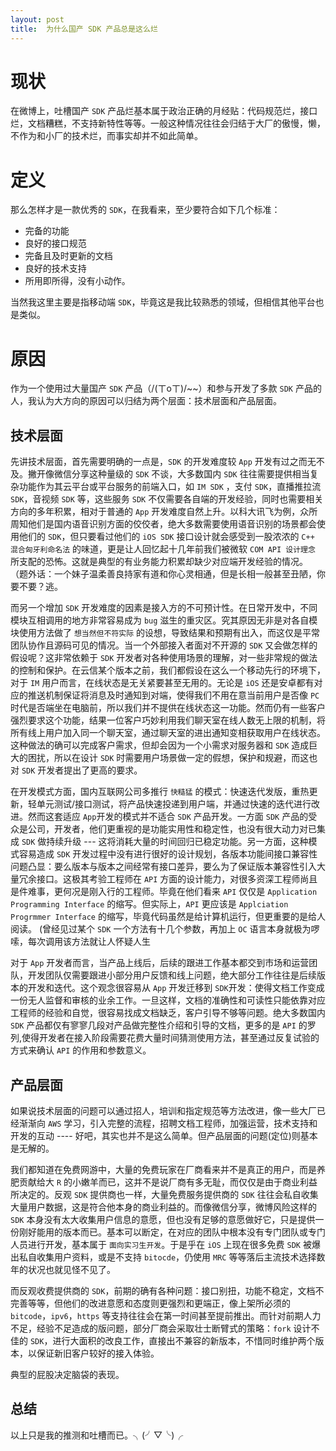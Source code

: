 ```yaml
---
layout: post
title:  为什么国产 SDK 产品总是这么烂
---
```


# 现状

在微博上，吐槽国产 `SDK` 产品烂基本属于政治正确的月经贴：代码规范烂，接口烂，文档糟糕，不支持新特性等等。一般这种情况往往会归结于大厂的傲慢，懒，不作为和小厂的技术烂，而事实却并不如此简单。

# 定义

那么怎样才是一款优秀的 `SDK`，在我看来，至少要符合如下几个标准：

* 完备的功能
* 良好的接口规范
* 完备且及时更新的文档
* 良好的技术支持
* 所用即所得，没有小动作。

当然我这里主要是指移动端 `SDK`，毕竟这是我比较熟悉的领域，但相信其他平台也是类似。


# 原因

作为一个使用过大量国产 `SDK` 产品（/(ㄒoㄒ)/~~）和参与开发了多款 `SDK` 产品的人，我认为大方向的原因可以归结为两个层面：技术层面和产品层面。


## 技术层面

先讲技术层面，首先需要明确的一点是，`SDK` 的开发难度较 `App` 开发有过之而无不及。撇开像微信分享这种量级的 `SDK` 不谈，大多数国内 `SDK` 往往需要提供相当复杂功能作为其云平台或平台服务的前端入口，如 `IM SDK` ，支付 `SDK`，直播推拉流 `SDK`，音视频 `SDK` 等，这些服务 `SDK` 不仅需要各自端的开发经验，同时也需要相关方向的多年积累，相对于普通的 `App` 开发难度自然上升。以科大讯飞为例，众所周知他们是国内语音识别方面的佼佼者，绝大多数需要使用语音识别的场景都会使用他们的 `SDK`，但只要看过他们的 `iOS SDK` 接口设计就会感受到一股浓浓的 `C++ 混合匈牙利命名法` 的味道，更是让人回忆起十几年前我们被微软 `COM API 设计理念` 所支配的恐怖。这就是典型的有业务能力积累却缺少对应端开发经验的情况。 （题外话：一个妹子温柔善良持家有道和你心灵相通，但是长相一般甚至丑陋，你要不要？逃。


而另一个增加 `SDK` 开发难度的因素是接入方的不可预计性。在日常开发中，不同模块互相调用的地方非常容易成为 `bug` 滋生的重灾区。究其原因无非是对各自模块使用方法做了 `想当然但不符实际` 的设想，导致结果和预期有出入，而这仅是平常团队协作且源码可见的情况。当一个外部接入者面对不开源的 `SDK` 又会做怎样的假设呢？这非常依赖于 `SDK` 开发者对各种使用场景的理解，对一些非常规的做法的控制和保护。在云信某个版本之前，我们都假设在这么一个移动先行的环境下，对于 `IM` 用户而言，在线状态是无关紧要甚至无用的。无论是 `iOS` 还是安卓都有对应的推送机制保证将消息及时通知到对端，使得我们不用在意当前用户是否像 `PC` 时代是否端坐在电脑前，所以我们并不提供在线状态这一功能。然而仍有一些客户强烈要求这个功能，结果一位客户巧妙利用我们聊天室在线人数无上限的机制，将所有线上用户加入同一个聊天室，通过聊天室的进出通知变相获取用户在线状态。这种做法的确可以完成客户需求，但却会因为一个小需求对服务器和 `SDK` 造成巨大的困扰，所以在设计 `SDK` 时需要用户场景做一定的假想，保护和规避，而这也对 `SDK` 开发者提出了更高的要求。


在开发模式方面，国内互联网公司多推行 `快糙猛` 的模式：快速迭代发版，重热更新，轻单元测试/接口测试，将产品快速投递到用户端，并通过快速的迭代进行改进。然而这套适应 `App`开发的模式并不适合 `SDK` 产品开发。一方面 `SDK` 产品的受众是公司，开发者，他们更重视的是功能实用性和稳定性，也没有很大动力对已集成 `SDK` 做持续升级 --- 这将消耗大量的时间回归已稳定功能。另一方面，这种模式容易造成 `SDK` 开发过程中没有进行很好的设计规划，各版本功能间接口兼容性问题凸显：要么版本与版本之间经常有接口差异，要么为了保证版本兼容性引入大量冗余接口。这极其考验工程师在 `API` 方面的设计能力，对很多资深工程师尚且是件难事，更何况是刚入行的工程师。毕竟在他们看来 `API` 仅仅是 `Application Programming Interface` 的缩写。但实际上，`API` 更应该是 `Applciation Progrmmer Interface` 的缩写，毕竟代码虽然是给计算机运行，但更重要的是给人阅读。 (曾经见过某个 `SDK` 一个方法有十几个参数，再加上 `OC` 语言本身就极为啰嗦，每次调用该方法就让人怀疑人生


对于 `App` 开发者而言，当产品上线后，后续的跟进工作基本都交到市场和运营团队，开发团队仅需要跟进小部分用户反馈和线上问题，绝大部分工作往往是后续版本的开发和迭代。这个观念很容易从 `App` 开发迁移到 `SDK`开发：使得文档工作变成一份无人监督和审核的业余工作。一旦这样，文档的准确性和可读性只能依靠对应工程师的经验和自觉，很容易找成文档缺乏，客户引导不够等问题。绝大多数国内 `SDK` 产品都仅有寥寥几段对产品做完整性介绍和引导的文档，更多的是 `API` 的罗列,使得开发者在接入阶段需要花费大量时间猜测使用方法，甚至通过反复试验的方式来确认 `API` 的作用和参数意义。



## 产品层面

如果说技术层面的问题可以通过招人，培训和指定规范等方法改进，像一些大厂已经渐渐向 `AWS` 学习，引入完整的流程，招聘文档工程师，加强运营，技术支持和开发的互动 ---- 好吧，其实也并不是这么简单。但产品层面的问题(定位)则基本是无解的。

我们都知道在免费网游中，大量的免费玩家在厂商看来并不是真正的用户，而是养肥贡献给大 `R` 的小嫩羊而已，这并不是说厂商有多无耻，而仅仅是由于商业利益所决定的。反观 `SDK` 提供商也一样，大量免费服务提供商的 `SDK` 往往会私自收集大量用户数据，这是符合他本身的商业利益的。而像微信分享，微博风险这样的 `SDK` 本身没有太大收集用户信息的意愿，但也没有足够的意愿做好它，只是提供一份刚好能用的版本而已。基本可以断定，在对应的团队中根本没有专门团队或专门人员进行开发，基本属于 `面向实习生开发`。于是乎在 `iOS` 上现在很多免费 `SDK` 被爆出私自收集用户资料，或是不支持 `bitocde`，仍使用 `MRC` 等等落后主流技术选择数年的状况也就见怪不见了。

而反观收费提供商的 `SDK`，前期的确有各种问题：接口别扭，功能不稳定，文档不完善等等，但他们的改进意愿和态度则更强烈和更端正，像上架所必须的 `bitcode`，`ipv6`，`https` 等支持往往会在第一时间甚至提前推出。而针对前期人力不足，经验不足造成的版问题，部分厂商会采取壮士断臂式的策略：`fork` 设计不佳的 `SDK`，进行大面积的改良工作，直接出不兼容的新版本，不惜同时维护两个版本，以保证新旧客户较好的接入体验。

典型的屁股决定脑袋的表现。

## 总结

以上只是我的推测和吐槽而已。╮(╯▽╰)╭


